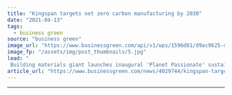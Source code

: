 ```yaml
---
title: "Kingspan targets net zero carbon manufacturing by 2030"
date: "2021-04-13"
tags: 
  - business green
source: "business green"
image_url: "https://www.businessgreen.com/api/v1/wps/1596d81/d9ac9625-d592-4be7-a45c-d73ef3c7a420/2/Kingspan-Global-Head-of-Sustainability-Bianca-Wong-185x114.jpg"
image_fp: "/assets/img/post_thumbnails/5.jpg"
lead: "
 Building materials giant launches inaugural 'Planet Passionate' sustainability report and unveils fresh decarbonisation targets ..."
article_url: "https://www.businessgreen.com/news/4029744/kingspan-targets-net-zero-carbon-manufacturing-2030"
---
```


---
